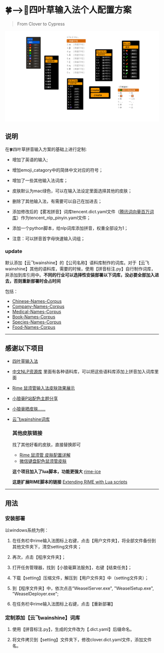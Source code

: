 # 🍀️——>🌲四叶草输入法个人配置方案
> From Clover to Cypress

![IMAGE](images/IMAGE.png)

## 说明

在🍀️四叶草拼音输入方案的基础上进行定制:

- 增加了英语的输入;

- 增加emoji_catagory中的简体中文对应的符号；

- 增加了一些其他输入法词库；

- 皮肤默认为mac绿色，可以在输入法设定里面选择其他的皮肤；

- 删除了其他输入法，有需要可以自己在加进去；

- 添加修改后的【雾凇拼音】词库tencent.dict.yaml文件（[腾讯词向量百万词库](https://ai.tencent.com/ailab/nlp/zh/download.html)）作为tencent_nlp_pinyin.yaml文件；

- 添加一个python脚本，给nlp词库添加拼音，权重全部设为1；

- 注意：可以拼音首字母快速输入词组；

### update

 默认添加【云飞wainshine】的【公司名称】语料库制作的词库。对于【云飞wainshine】其他的语料库，需要的时候，使用【拼音标注.py】自行制作词库，并添加到库引用中。**不同的行业可以选择性安装部署以下词库，没必要全部加入进去，否则重新部署时会占时间**

包括：

- [Chinese-Names-Corpus ](https://github.com/wainshine/Chinese-Names-Corpus)
-  [Company-Names-Corpus ](https://github.com/wainshine/Company-Names-Corpus)
- [Medical-Names-Corpus ](https://github.com/wainshine/Medical-Names-Corpus)
-  [Book-Names-Corpus ](https://github.com/wainshine/Book-Names-Corpus)
- [Species-Names-Corpus ](https://github.com/wainshine/Species-Names-Corpus)
-  [Food-Names-Corpus ](https://github.com/wainshine/Food-Names-Corpus)

---
## 感谢以下项目
- [四叶草输入法](https://github.com/fkxxyz/rime-cloverpinyin)

- [中文NLP资源库](https://github.com/fighting41love/funNLP#%E8%AF%AD%E6%96%99%E5%BA%93)  里面有各种语料库，可以把这些语料库添加上拼音加入词库里面

- [Rime 鼠须管输入法皮肤效果展示](https://github.com/NavisLab/rime-pifu)

- [小狼毫P站配色主题分享](https://tieba.baidu.com/p/6870494952)

- [小狼毫晒皮肤……](https://tieba.baidu.com/p/5849361297)

- [云飞wainshine词库](https://github.com/wainshine)

  

  ### 其他皮肤链接
  找了其他好看的皮肤，直接替换即可
  - [Rime 鼠须管 皮肤配置详解](https://blog.51cto.com/kylebing/5430702)
  - [微信键盘配色鼠须管皮肤](https://www.v2ex.com/t/930853)

  **这个项目加入了lua脚本，功能更强大**
  [rime-ice](https://github.com/iDvel/rime-ice)

  **这是扩展RIME脚本的链接**
  [Extending RIME with Lua scripts](https://github.com/hchunhui/librime-lua)
---
  ## 用法
### 安装部署

  以windows系统为例：

1. 在任务栏中rime输入法图标上右键，点击【用户文件夹】，将全部文件备份到其他文件夹下，清空setting文件夹；

2. 再次，点击【程序文件夹】；

3. 打开任务管理器，找到【小狼毫算法服务】，右键【结束任务】；

4. 下载【setting】压缩文件，解压到【用户文件夹】中（setting文件夹）；

5. 到【程序文件夹】中，依次点击“WeaselServer.exe", "WeaselSetup.exe", "WeaselDeployer.exe";
6. 在任务栏中rime输入法图标上右键，点击【重新部署】

### 定制添加【云飞wainshine】词库

1. 使用【拼音标注.py】，生成的文件改为【.dict.yaml】后缀命名。

2. 将文件拷贝到【setting】文件夹下，修改clover.dict.yaml文件，添加文件名。
